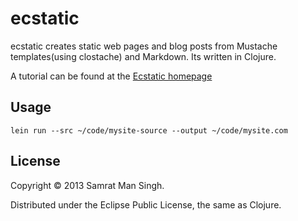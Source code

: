 # ecstatic

ecstatic creates static web pages and blog posts from Mustache
templates(using clostache) and Markdown. Its written in Clojure.

A tutorial can be found at the [Ecstatic homepage](http://samrat.me/ecstatic)

## Usage

```shell
lein run --src ~/code/mysite-source --output ~/code/mysite.com
```

## License

Copyright © 2013 Samrat Man Singh.

Distributed under the Eclipse Public License, the same as Clojure.
